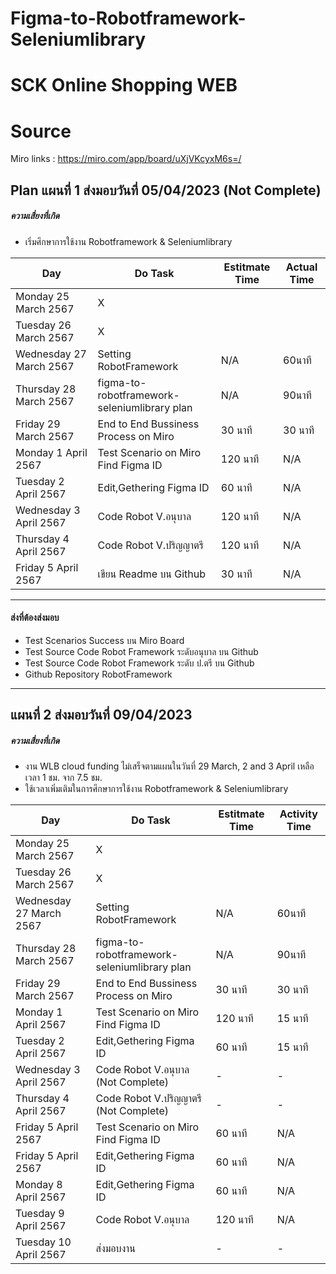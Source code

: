 # Figma-to-Robotframework-Seleniumlibrary
# SCK Online Shopping WEB

# Source 
Miro links : https://miro.com/app/board/uXjVKcyxM6s=/

## Plan แผนที่ 1 ส่งมอบวันที่ 05/04/2023 (Not Complete)
##### ความเสี่ยงที่เกิด
- เริ่มศึกษาการใช้งาน Robotframework & Seleniumlibrary

| Day | Do Task  | Estitmate Time | Actual Time |
|-----------------------|---|---|---|
| Monday 25 March 2567 | X |  |  |
| Tuesday 26 March 2567 | X |  |  |
| Wednesday 27 March 2567| Setting RobotFramework | N/A | 60นาที |
| Thursday 28 March 2567 | figma-to-robotframework-seleniumlibrary plan | N/A | 90นาที |
| Friday 29 March 2567 | End to End Bussiness Process on Miro | 30 นาที | 30 นาที |
| Monday 1 April 2567 | Test Scenario on Miro Find Figma ID | 120 นาที| N/A |
| Tuesday 2 April 2567| Edit,Gethering Figma ID | 60 นาที | N/A |
| Wednesday 3 April 2567| Code Robot V.อนุบาล  | 120 นาที | N/A | 
| Thursday 4 April 2567 | Code Robot V.ปริญญาตรี  | 120 นาที | N/A  |
| Friday 5 April 2567 |  เขียน Readme บน Github | 30 นาที | N/A |  |

---
#### ส่งที่ต้องส่งมอบ
- Test Scenarios Success บน Miro Board 
- Test Source Code Robot Framework ระดับอนุบาล บน Github 
- Test Source Code Robot Framework ระดับ ป.ตรี บน Github
- Github Repository RobotFramework
---

## แผนที่ 2 ส่งมอบวันที่ 09/04/2023
##### ความเสี่ยงที่เกิด
- งาน WLB cloud funding ไม่เสร็จตามแผนในวันที่ 29 March, 2 and 3 April เหลือเวลา 1 ชม. จาก 7.5 ชม.
- ใช้เวลาเพิ่มเติมในการศึกษาการใช้งาน Robotframework & Seleniumlibrary

| Day | Do Task  | Estitmate Time | Activity Time |
|-----------------------|---|---|---|
| Monday 25 March 2567 | X |  |  |
| Tuesday 26 March 2567 | X |  |  |
| Wednesday 27 March 2567| Setting RobotFramework | N/A | 60นาที |
| Thursday 28 March 2567 | figma-to-robotframework-seleniumlibrary plan | N/A | 90นาที |
| Friday 29 March 2567 | End to End Bussiness Process on Miro | 30 นาที | 30 นาที |
| Monday 1 April 2567 | Test Scenario on Miro Find Figma ID | 120 นาที| 15 นาที |
| Tuesday 2 April 2567| Edit,Gethering Figma ID | 60 นาที | 15 นาที |
| Wednesday 3 April 2567| Code Robot V.อนุบาล (Not Complete)  | - | - | 
| Thursday 4 April 2567 | Code Robot V.ปริญญาตรี (Not Complete) | - | - |
| Friday 5 April 2567 |  Test Scenario on Miro Find Figma ID | 60 นาที | N/A |  |
| Friday 5 April 2567 |  Edit,Gethering Figma ID | 60 นาที | N/A |  |
| Monday 8 April 2567 |  Edit,Gethering Figma ID | 60 นาที | N/A |  |
| Tuesday 9 April 2567 |  Code Robot V.อนุบาล | 120 นาที | N/A |  |
| Tuesday 10 April 2567 |  ส่งมอบงาน  | - | - |  |

